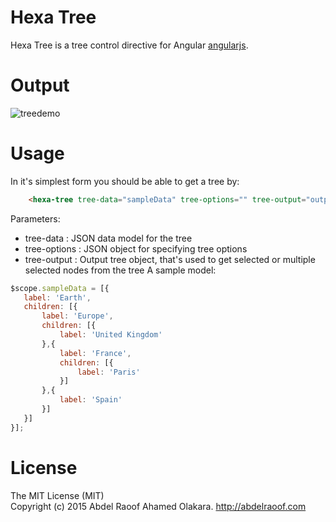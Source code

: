 # Hexa Tree

 Hexa Tree is a tree control directive for Angular [angularjs](http://www.angularjs.org).

# Output

![treedemo](https://cloud.githubusercontent.com/assets/570905/6583922/a44eff68-c724-11e4-9a56-796baebecdd7.PNG)

# Usage

 In it's simplest form you should be able to get a tree by:
```html
    <hexa-tree tree-data="sampleData" tree-options="" tree-output="outputObject"> </hexa-tree>
```
Parameters:
*  tree-data : JSON data model for the tree
*  tree-options : JSON object for specifying tree options
*  tree-output : Output tree object, that's used to get selected or multiple selected nodes from the tree
A sample model:
  
 ```javascript
$scope.sampleData = [{
    label: 'Earth',
    children: [{
        label: 'Europe',
        children: [{
            label: 'United Kingdom'
        },{
            label: 'France',
            children: [{
                label: 'Paris'
            }]
        },{
            label: 'Spain'
        }]
    }]
}];
```

# License

The MIT License (MIT)  
Copyright (c) 2015 Abdel Raoof Ahamed Olakara. http://abdelraoof.com
